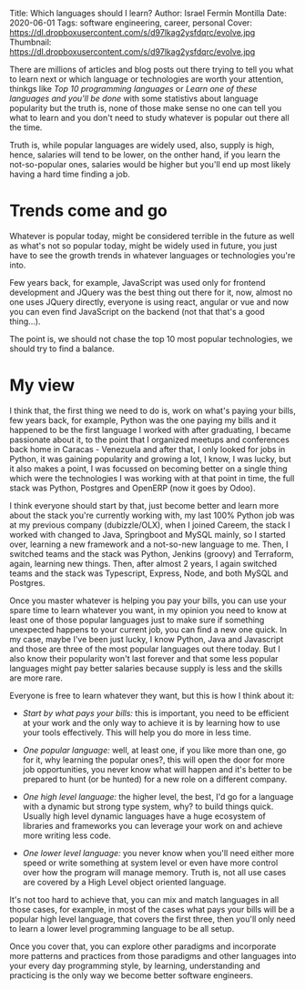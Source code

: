 Title: Which languages should I learn?
Author: Israel Fermín Montilla
Date: 2020-06-01
Tags: software engineering, career, personal
Cover: https://dl.dropboxusercontent.com/s/d97lkag2ysfdqrc/evolve.jpg
Thumbnail: https://dl.dropboxusercontent.com/s/d97lkag2ysfdqrc/evolve.jpg


There are millions of articles and blog posts out there trying to
tell you what to learn next or which language or technologies are 
worth your attention, thinkgs like *Top 10 programming languages* or
*Learn one of these languages and you'll be done* with some statistivs
about language popularity but the truth is, none of those make sense
no one can tell you what to learn and you don't need to study whatever
is popular out there all the time.

Truth is, while popular languages are widely used, also, supply is high,
hence, salaries will tend to be lower, on the onther hand, if you learn
the not-so-popular ones, salaries would be higher but you'll end up
most likely having a hard time finding a job.

# Trends come and go
Whatever is popular today, might be considered terrible in the future as well
as what's not so popular today, might be widely used in future, you just have
to see the growth trends in whatever languages or technologies you're into.

Few years back, for example, JavaScript was used only for frontend development
and JQuery was the best thing out there for it, now, almost no one uses JQuery
directly, everyone is using react, angular or vue and now you can even find
JavaScript on the backend (not that that's a good thing...).

The point is, we should not chase the top 10 most popular technologies, we should
try to find a balance.

# My view
I think that, the first thing we need to do is, work on what's paying your bills,
few years back, for example, Python was the one paying my bills and it happened to
be the first language I worked with after graduating, I became passionate about it,
to the point that I organized meetups and conferences back home in Caracas - Venezuela
and after that, I only looked for jobs in Python, it was gaining popularity and growing
a lot, I know, I was lucky, but it also makes a point, I was focussed on becoming
better on a single thing which were the technologies I was working with at that point
in time, the full stack was Python, Postgres and OpenERP (now it goes by Odoo).

I think everyone should start by that, just become better and learn more about
the stack you're currently working with, my last 100% Python job was at my
previous company (dubizzle/OLX), when I joined Careem, the stack I worked with
changed to Java, Springboot and MySQL mainly, so I started over, learning a new
framework and a not-so-new language to me. Then, I switched teams and the stack
was Python, Jenkins (groovy) and Terraform, again, learning new things. Then, after
almost 2 years, I again switched teams and the stack was Typescript, Express, Node,
and both MySQL and Postgres.

Once you master whatever is helping you pay your bills, you can use your spare
time to learn whatever you want, in my opinion you need to know at least one
of those popular languages just to make sure if something unexpected happens 
to your current job, you can find a new one quick. In my case, maybe I've been
just lucky, I know Python, Java and Javascript and those are three of the most
popular languages out there today. But I also know their popularity won't last forever
and that some less popular languages might pay better salaries because supply is
less and the skills are more rare.

Everyone is free to learn whatever they want, but this is how I think about it:

* *Start by what pays your bills:* this is important, you need to be efficient at
your work and the only way to achieve it is by learning how to use your tools
effectively. This will help you do more in less time.

* *One popular language:* well, at least one, if you like more than one, go for it,
why learning the popular ones?, this will open the door for more job opportunities,
you never know what will happen and it's better to be prepared to hunt (or be hunted)
for a new role on a different company.

* *One high level language:* the higher level, the best, I'd go for a language with
a dynamic but strong type system, why? to build things quick. Usually high level
dynamic languages have a huge ecosystem of libraries and frameworks you can leverage
your work on and achieve more writing less code.

* *One lower level language:* you never know when you'll need either more speed or
write something at system level or even have more control over how the program will
manage memory. Truth is, not all use cases are covered by a High Level object oriented
language.

It's not too hard to achieve that, you can mix and match languages in all those cases, 
for example, in most of the cases what pays your bills will be a popular high level
language, that covers the first three, then you'll only need to learn a lower level
programming language to be all setup.

Once you cover that, you can explore other paradigms and incorporate more patterns
and practices from those paradigms and other languages into your every day programming
style, by learning, understanding and practicing is the only way we become better
software engineers.
